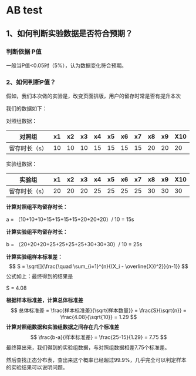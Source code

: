 # AB test

## 1、如何判断实验数据是否符合预期？

### 判断依据 P值

一般当P值<0.05时（5%），认为数据变化符合预期。

### 2、如何判断P值？

假如，我们本次做的实验是，改变页面排版，用户的留存时常是否有提升本次

我们的数据如下：

对照组数据：

| 对照组        | x1   | x2   | x3   | x4   | x5   | x6   | x7   | x8   | x9   | X10  |
| ------------- | ---- | ---- | ---- | ---- | ---- | ---- | ---- | ---- | ---- | ---- |
| 留存时长（s） | 10   | 10   | 10   | 15   | 15   | 15   | 15   | 20   | 20   | 20   |

实验组数据：

| 实验组        | x1   | x2   | x3   | x4   | x5   | x6   | x7   | x8   | x9   | X10  |
| ------------- | ---- | ---- | ---- | ---- | ---- | ---- | ---- | ---- | ---- | ---- |
| 留存时长（s） | 20   | 20   | 20   | 25   | 25   | 25   | 25   | 30   | 30   | 30   |

**计算对照组平均留存时长：**

a = （10+10+10+15+15+15+15+20+20+20）/ 10 = 15s

**计算实验组平均留存时长：**

b = （20+20+20+25+25+25+25+30+30+30）/ 10 = 25s

**计算实验组样本标准差：**
$$
S = \sqrt[]{\frac{\quad \sum_{i=1}^{n}{(X_i - \overline{X})^2}}{n-1}}
$$
公式如上：最终得到的结果是

S = 4.08

**根据样本标准差，计算总体标准差**
$$
总体标准差 = \frac{样本标准差}{\sqrt{样本数量}} = \frac{S}{\sqrt{n}} = \frac{4.08}{\sqrt{10}} = 1.29
$$
**计算对照组数据和实验组数据之间存在几个标准差**
$$
\frac{b-a}{样本标准差} = \frac{25-15}{1.29} = 7.75
$$
最终算出来，我们得到的实验组数据，与对照组数据相差7.75个标准差。

然后查找正态分布表，查出来这个概率已经超过99.9%，几乎完全可以判定样本的实验结果可以说明问题。
